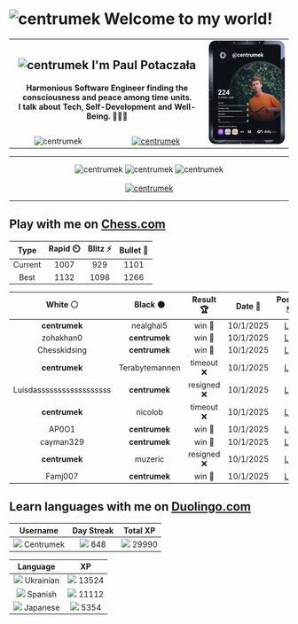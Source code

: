 <h1>
  <img
    src="https://emojis.slackmojis.com/emojis/images/1531849430/4246/blob-sunglasses.gif"
    width="30"
    alt="centrumek"
  />
  Welcome to my world!
</h1>

<table>
  <tbody>
    <tr>
      <td align="center" width="70%" colspan="2">
        <h2>
          <img
            src="https://raw.githubusercontent.com/MartinHeinz/MartinHeinz/master/wave.gif"
            width="30px"
            alt="centrumek"
          />
          I'm Paul Potaczała
        </h2>
        <h4>
          Harmonious Software Engineer finding the consciousness and peace among time units.
          <br/>
          I talk about Tech, Self-Development and Well-Being. 🌿🧘🚀
        </h4>
      </td>
      <td width="30%" rowspan="2">
        <a href="https://app.daily.dev/centrumek">
          <img
            src="./devcard.svg"
            alt="centrumek"
          />
        </a>
      </td>
    </tr>
    <tr align="center">
      <td>
        <img
          src="https://komarev.com/ghpvc/?username=centrumek&label=visitors&color=0e75b6&style=flat"
          alt="centrumek"
        >
      </td>
      <td>
        <a href="https://stackoverflow.com/users/14496012/centrumek">
          <img
            src="https://stackoverflow.com/users/flair/14496012.png?theme=dark"
            alt="centrumek"
          >
        </a>
      </td>
    </tr>
  </tbody>
</table>

---
<div align="center">
  <img 
    src="https://github-readme-stats.vercel.app/api?username=centrumek&show_icons=true&count_private=true&theme=dark&hide_border=true&hide=issues,contribs&bg_color=00000000"
    alt="centrumek"
  />
  <img
    src="https://github-readme-stats.vercel.app/api/top-langs/?username=centrumek&layout=compact&hide_border=true&theme=dark&bg_color=00000000&langs_count=6&exclude_repo=air-statistic-app"
    alt="centrumek"
  />
  <img 
    src="https://github-readme-streak-stats.herokuapp.com?user=centrumek&theme=dark&hide_border=true&background=FFFFFF00"
    alt="centrumek"
  />
  <br/>
  <br/>
  <a href="https://www.buymeacoffee.com/centrumek">
    <img
      src="https://cdn.buymeacoffee.com/buttons/v2/default-orange.png"
      height="50"
      width="210"
      alt="centrumek"
    />
  </a>
</div>

---

## Play with me on [Chess.com](https://www.chess.com/member/centrumek)

<div align="center">
<!--START_SECTION:chessStats-->
<!-- Automatically generated with https://github.com/Balastrong/chess-stats-action -->

| Type | Rapid ⏲️ | Blitz ⚡ | Bullet 🔫 |
|:---:|:---:|:---:|:---:|
| Current | 1007 | 929 | 1101 |
| Best | 1132 | 1098 | 1266 |

| White ⚪ | Black ⚫ | Result 🏆 | Date 📅 | Position 🗺️ | Type 🕕 |
|:---:|:---:|:---:|:---:|:---:|:---:|
| **centrumek** | nealghai5 | win 🥇 | 10/1/2025 | <a href="http://www.ee.unb.ca/cgi-bin/tervo/fen.pl?select=rnbk1bnr/ppp3pp/4pp2/8/8/5N2/PPP1PPPP/RNB1KB1R b KQ -">Link</a> | Bullet |
| zohakhan0 | **centrumek** | win 🥇 | 10/1/2025 | <a href="http://www.ee.unb.ca/cgi-bin/tervo/fen.pl?select=8/6pp/6k1/8/p2P4/2P1P3/4KPqP/2B4r w - -">Link</a> | Bullet |
| Chesskidsing | **centrumek** | win 🥇 | 10/1/2025 | <a href="http://www.ee.unb.ca/cgi-bin/tervo/fen.pl?select=8/6K1/k3q1p1/4P1P1/5Pb1/8/8/8 w - -">Link</a> | Bullet |
| **centrumek** | Terabytemannen | timeout ❌ | 10/1/2025 | <a href="http://www.ee.unb.ca/cgi-bin/tervo/fen.pl?select=3N2k1/5p1p/6p1/6P1/2p1nB2/4P2P/8/1K2r3 w - -">Link</a> | Bullet |
| Luisdassssssssssssssssss | **centrumek** | resigned ❌ | 10/1/2025 | <a href="http://www.ee.unb.ca/cgi-bin/tervo/fen.pl?select=6k1/1pp4p/5p2/p2Bn2Q/8/P2P2B1/1PP2RP1/4R1K1 b - -">Link</a> | Bullet |
| **centrumek** | nicolob | timeout ❌ | 10/1/2025 | <a href="http://www.ee.unb.ca/cgi-bin/tervo/fen.pl?select=3r1k1r/8/p1p3q1/1pP3p1/1PQ2P2/4p2P/PK4B1/7R w - - 5 38">Link</a> | Bullet |
| AP0O1 | **centrumek** | win 🥇 | 10/1/2025 | <a href="http://www.ee.unb.ca/cgi-bin/tervo/fen.pl?select=3r1k2/8/2p4R/5pn1/5Np1/P5P1/5PKP/8 w - -">Link</a> | Bullet |
| cayman329 | **centrumek** | win 🥇 | 10/1/2025 | <a href="http://www.ee.unb.ca/cgi-bin/tervo/fen.pl?select=2kr4/pp6/8/3N3p/5P2/1P1K1p2/P4P1P/4r3 w - -">Link</a> | Bullet |
| **centrumek** | muzeric | resigned ❌ | 10/1/2025 | <a href="http://www.ee.unb.ca/cgi-bin/tervo/fen.pl?select=4k3/1p4pp/2p2b2/p7/P7/1r6/6PP/6K1 w - -">Link</a> | Bullet |
| Famj007 | **centrumek** | win 🥇 | 10/1/2025 | <a href="http://www.ee.unb.ca/cgi-bin/tervo/fen.pl?select=8/8/kpR4p/5bp1/1p1P1p2/P7/5PPP/4r1K1 w - -">Link</a> | Bullet |

<!--END_SECTION:chessStats-->
</div>

## Learn languages with me on [Duolingo.com](https://www.duolingo.com/profile/Centrumek)

<div align="center">
<!--START_SECTION:duolingoStats-->
<!-- Automatically generated with https://github.com/centrumek/duolingo-readme-stats-->

| Username | Day Streak | Total XP |
|:---:|:---:|:---:|
| <img src="https://raw.githubusercontent.com/centrumek/duolingo-readme-stats/main/assets/duolingo.png" height="12"> Centrumek | <img src="https://raw.githubusercontent.com/centrumek/duolingo-readme-stats/main/assets/streakfrozen.svg" height="12"> 648 | <img src="https://raw.githubusercontent.com/centrumek/duolingo-readme-stats/main/assets/xp.svg" height="12"> 29990 | <img src="https://raw.githubusercontent.com/centrumek/duolingo-readme-stats/main/assets/xp.svg" height="12"> 0 |

| Language | XP |
|:---:|:---:|
| <img src="https://raw.githubusercontent.com/centrumek/duolingo-readme-stats/main/assets/langs/ukrainian.svg" height="12"> Ukrainian | <img src="https://raw.githubusercontent.com/centrumek/duolingo-readme-stats/main/assets/xp.svg" height="12"> 13524 |
| <img src="https://raw.githubusercontent.com/centrumek/duolingo-readme-stats/main/assets/langs/spanish.svg" height="12"> Spanish | <img src="https://raw.githubusercontent.com/centrumek/duolingo-readme-stats/main/assets/xp.svg" height="12"> 11112 |
| <img src="https://raw.githubusercontent.com/centrumek/duolingo-readme-stats/main/assets/langs/japanese.svg" height="12"> Japanese | <img src="https://raw.githubusercontent.com/centrumek/duolingo-readme-stats/main/assets/xp.svg" height="12"> 5354 |

<!--END_SECTION:duolingoStats-->
</div>
<!--
**centrumek/centrumek** is a ✨ _special_ ✨ repository because its `README.md` (this file) appears on your GitHub profile.

Here are some ideas to get you started:

- 🔭 I’m currently working on ...
- 🌱 I’m currently learning ...
- 👯 I’m looking to collaborate on ...
- 🤔 I’m looking for help with ...
- 💬 Ask me about ...
- 📫 How to reach me: ...
- 😄 Pronouns: ...
- ⚡ Fun fact: ...
-->
